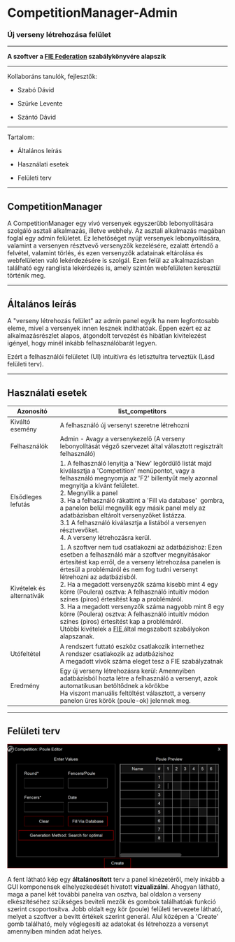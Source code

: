 # CompetitionManager-Admin

### Új verseny létrehozása felület

---

**A szoftver a [FIE Federation](https://static.fie.org/uploads/28/141005-RIntroduction%20ang.pdf) szabálykönyvére alapszik**

---

Kollaboráns tanulók, fejlesztők:

- Szabó Dávid

- Szürke Levente

- Szántó Dávid

---

Tartalom:

- Általános leírás

- Használati esetek

- Felületi terv

---

## CompetitionManager

A CompetitionManager egy vívó versenyek egyszerűbb lebonyolítására szolgáló asztali alkalmazás, illetve webhely. Az asztali alkalmazás magában foglal egy admin felületet. Ez lehetőséget nyújt versenyek lebonyolítására, valamint a versenyen résztvevő versenyzők kezelésére, ezalatt értendő a felvétel, valamint törlés, és ezen versenyzők adatainak eltárolása és webfelületen való lekérdezésére is szolgál. Ezen felül az alkalmazásban található egy ranglista lekérdezés is, amely szintén webfelületen keresztül történik meg.

---

## Általános leírás

A "verseny létrehozás felület" az admin panel egyik ha nem legfontosabb eleme, mivel a versenyek innen lesznek indíthatóak. Éppen ezért ez az alkalmazásrészlet alapos, átgondolt tervezést és hibátlan kivitelezést igényel, hogy minél inkább felhasználóbarát legyen.

Ezért a felhasználói felületet (UI) intuitívra és letisztultra terveztük (Lásd felületi terv).

---

## Használati esetek

| Azonosító                 | list_competitors                                                                                                                                                                                                                                                                                                                                                                                                                                                                                                                                                                                                                                                                 |
| ------------------------- | -------------------------------------------------------------------------------------------------------------------------------------------------------------------------------------------------------------------------------------------------------------------------------------------------------------------------------------------------------------------------------------------------------------------------------------------------------------------------------------------------------------------------------------------------------------------------------------------------------------------------------------------------------------------------------- |
| Kiváltó esemény           | A felhasználó új versenyt szeretne létrehozni                                                                                                                                                                                                                                                                                                                                                                                                                                                                                                                                                                                                                                    |
| Felhasználók              | Admin - Avagy a versenykezelő (A verseny lebonyolítását végző szervezet által választott regisztrált felhasználó)                                                                                                                                                                                                                                                                                                                                                                                                                                                                                                                                                                |
| Elsődleges lefutás        | 1. A felhasználó lenyitja a 'New' legördülő listát majd kiválasztja a 'Competition' menüpontot, vagy a felhasználó megnyomja az 'F2' billentyűt mely azonnal megnyitja a kívánt felületet.<br/>2. Megnyílik a panel<br/>3. Ha a felhasználó rákattint a 'Fill via database'  gombra, a panelon belül megnyílik egy másik panel mely az adatbázisban eltárolt versenyzőket listázza.<br/>3.1 A felhasználó kiválasztja a listából a versenyen résztvevőket.<br/>4. A verseny létrehozásra kerül.                                                                                                                                                                                  |
| Kivételek és alternatívák | 1. A szoftver nem tud csatlakozni az adatbázishoz: Ezen esetben a felhasználó már a szoftver megnyitásakor értesítést kap erről, de a verseny létrehozása panelen is értesül a problémáról és nem fog tudni versenyt létrehozni az adatbázisból.<br/>2. Ha a megadott versenyzők száma kisebb mint 4 egy körre (Poulera) osztva: A felhasználó intuitív módon színes (piros) értesítést kap a problémáról.<br/>3. Ha a megadott versenyzők száma nagyobb mint 8 egy körre (Poulera) osztva: A felhasználó intuitív módon színes (piros) értesítést kap a problémáról.<br/>Utóbbi kivételek a [FIE ](https://fie.org/fie/documents/rules)által megszabott szabályokon alapszanak. |
| Utófeltétel               | A rendszert futtató eszköz csatlakozik internethez<br/>A rendszer csatlakozik az adatbázishoz<br/>A megadott vívók száma eleget tesz a FIE szabályzatnak                                                                                                                                                                                                                                                                                                                                                                                                                                                                                                                         |
| Eredmény                  | Egy új verseny létrehozásra kerül: Amennyiben adatbázisból hozta létre a felhasználó a versenyt, azok automatikusan betöltődnek a körökbe<br/>Ha viszont manuális feltöltést választott, a verseny panelon üres körök (poule-ok) jelennek meg.                                                                                                                                                                                                                                                                                                                                                                                                                                   |

---

## Felületi terv

![](NewCompetitionDesignPlan.png)

A fent látható kép egy **általánosított** terv a panel kinézetéről, mely inkább a GUI komponensek elhelyezkedését hivatott **vizualizálni**. Ahogyan látható, maga a panel két további panelra van osztva, bal oldalon a verseny elkészítéséhez szükséges beviteli mezők és gombok találhatóak funkció szerint csoportosítva. Jobb oldalt egy kör (poule) felületi tervezete látható, melyet a szoftver a bevitt értékek szerint generál. Alul középen a 'Create' gomb található, mely véglegesíti az adatokat és létrehozza a versenyt amennyiben minden adat helyes.
